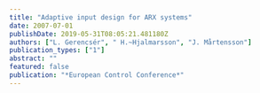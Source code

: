 ```yaml
---
title: "Adaptive input design for ARX systems"
date: 2007-07-01
publishDate: 2019-05-31T08:05:21.481180Z
authors: ["L. Gerencsér", " H.~Hjalmarsson", "J. Mårtensson"]
publication_types: ["1"]
abstract: ""
featured: false
publication: "*European Control Conference*"
---
```


